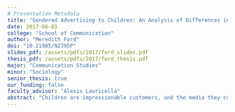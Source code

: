 ```yaml
---
# Presentation Metadata
title: "Gendered Advertising to Children: An Analysis of Differences in Male- and Female-Targeted Television Commercials"
date: 2017-06-01
college: "School of Communication"
author: "Meredith Ford"
doi: "10.21985/N2795P"
slides_pdf: /assets/pdfs/2017/ford_slides.pdf
thesis_pdf: /assets/pdfs/2017/ford_thesis.pdf
major: "Communication Studies"
minor: "Sociology"
senior_thesis: true
our_funding: false
faculty_advisor: "Alexis Lauricella"
abstract: "Children are impressionable customers, and the media they consume influences their behaviors and perceptions. Gender stereotypes are highly prevalent in children’s media, which can often lead children to create idealized images of what boys and girls should be. This paper explores advertising in children’s television commercials given changes in our society promoting gender equality. Researchers studied commercials from 20 different television programs for children to find differences in male- and female-targeted advertisements. Commercials were coded for product characteristics, characters, and commercial logistics. Results show that children’s television networks primarily air male-targeted commercials. Additionally, female-targeted commercials were more likely to involve spokescharacters, and gender stereotypes for both boys and girls were most prevalent in female-targeted commercials."
---
```


<script async class="speakerdeck-embed" data-id="08caf9437b3940a9bc82115854fe861e" data-ratio="1.33333333333333" src="//speakerdeck.com/assets/embed.js"></script>
